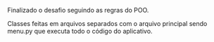 Finalizado o desafio seguindo as regras do POO.

Classes feitas em arquivos separados com o arquivo principal sendo menu.py que executa todo o código do aplicativo.
